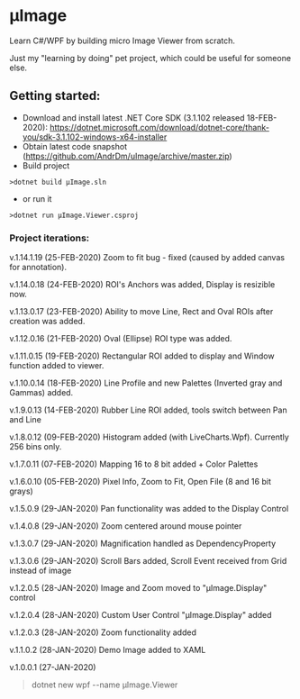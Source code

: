 # µImage
Learn C#/WPF by building micro Image Viewer from scratch.

Just my "learning by doing" pet project, which could be useful for someone else.

## Getting started:
- Download and install latest .NET Core SDK (3.1.102 released 18-FEB-2020):
  https://dotnet.microsoft.com/download/dotnet-core/thank-you/sdk-3.1.102-windows-x64-installer
- Obtain latest code snapshot (https://github.com/AndrDm/uImage/archive/master.zip)
- Build project 
````console
>dotnet build µImage.sln
````
- or run it 
````console
>dotnet run µImage.Viewer.csproj
````
### Project iterations:
v.1.14.1.19 (25-FEB-2020)
Zoom to fit bug - fixed (caused by added canvas for annotation).

v.1.14.0.18 (24-FEB-2020)
ROI's Anchors was added, Display is resizible now.

v.1.13.0.17 (23-FEB-2020)
Ability to move Line, Rect and Oval ROIs after creation was added.

v.1.12.0.16 (21-FEB-2020)
Oval (Ellipse) ROI type was added.

v.1.11.0.15 (19-FEB-2020)
Rectangular ROI added to display and Window function added to viewer.

v.1.10.0.14 (18-FEB-2020)
Line Profile and new Palettes (Inverted gray and Gammas) added.

v.1.9.0.13 (14-FEB-2020)
Rubber Line ROI added, tools switch between Pan and Line

v.1.8.0.12 (09-FEB-2020)
Histogram added (with LiveCharts.Wpf). Currently 256 bins only.

v.1.7.0.11 (07-FEB-2020)
Mapping 16 to 8 bit added + Color Palettes 

v.1.6.0.10 (05-FEB-2020)
Pixel Info, Zoom to Fit, Open File (8 and 16 bit grays)
  
v.1.5.0.9 (29-JAN-2020)
Pan functionality was added to the Display Control

v.1.4.0.8 (29-JAN-2020)
Zoom centered around mouse pointer

v.1.3.0.7 (29-JAN-2020)
Magnification handled as DependencyProperty

v.1.3.0.6 (29-JAN-2020)
Scroll Bars added, Scroll Event received from Grid instead of image

v.1.2.0.5 (28-JAN-2020)
Image and Zoom moved to "µImage.Display" control

v.1.2.0.4 (28-JAN-2020)
Custom User Control "µImage.Display" added

v.1.2.0.3 (28-JAN-2020)
Zoom functionality added

v.1.1.0.2 (28-JAN-2020)
Demo Image added to XAML

v.1.0.0.1 (27-JAN-2020)
>dotnet new wpf --name µImage.Viewer

